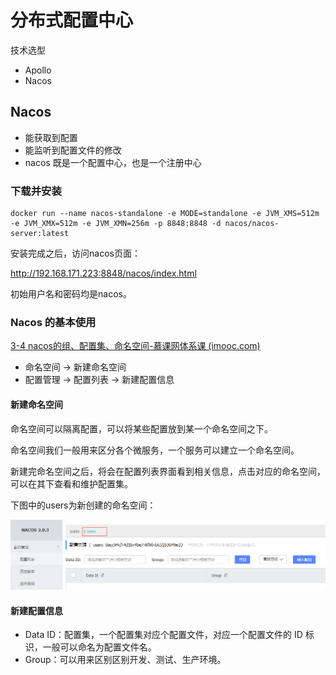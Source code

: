 # 分布式配置中心

技术选型

- Apollo
- Nacos



## Nacos

- 能获取到配置
- 能监听到配置文件的修改
- nacos 既是一个配置中心，也是一个注册中心

### 下载并安装

```shell
docker run --name nacos-standalone -e MODE=standalone -e JVM_XMS=512m -e JVM_XMX=512m -e JVM_XMN=256m -p 8848:8848 -d nacos/nacos-server:latest

```

安装完成之后，访问nacos页面：

http://192.168.171.223:8848/nacos/index.html

初始用户名和密码均是nacos。

### Nacos 的基本使用

[3-4 nacos的组、配置集、命名空间-慕课网体系课 (imooc.com)](https://class.imooc.com/lesson/1912#mid=45643)

- 命名空间 -> 新建命名空间
- 配置管理 -> 配置列表 -> 新建配置信息

#### 新建命名空间

命名空间可以隔离配置，可以将某些配置放到某一个命名空间之下。

命名空间我们一般用来区分各个微服务，一个服务可以建立一个命名空间。

新建完命名空间之后，将会在配置列表界面看到相关信息，点击对应的命名空间，可以在其下查看和维护配置集。

下图中的users为新创建的命名空间：

![image-20211012103241637](assets/image-20211012103241637.png)

#### 新建配置信息

- Data ID：配置集，一个配置集对应个配置文件，对应一个配置文件的 ID 标识，一般可以命名为配置文件名。
- Group：可以用来区别区别开发、测试、生产环境。






